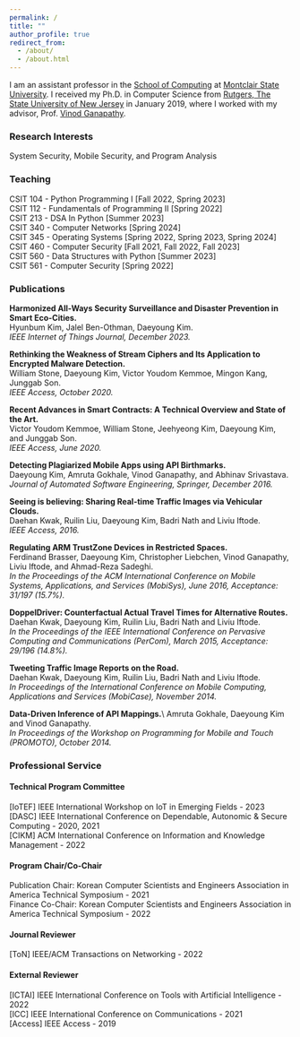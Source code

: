 ```yaml
---
permalink: /
title: ""
author_profile: true
redirect_from: 
  - /about/
  - /about.html
---
```


I am an assistant professor in the [School of Computing](https://www.montclair.edu/school-of-computing/) at [Montclair State University](https://www.montclair.edu/). I received my Ph.D. in Computer Science from [Rutgers, The State University of New Jersey](https://www.rutgers.edu/) in January 2019, where I worked with my advisor, Prof. [Vinod Ganapathy](https://www.csa.iisc.ac.in/~vg/).

### Research Interests
System Security, Mobile Security, and Program Analysis

### Teaching
CSIT 104 - Python Programming I [Fall 2022, Spring 2023] \
CSIT 112 - Fundamentals of Programming II [Spring 2022]\
CSIT 213 - DSA In Python [Summer 2023]\
CSIT 340 - Computer Networks [Spring 2024]\
CSIT 345 - Operating Systems [Spring 2022, Spring 2023, Spring 2024]\
CSIT 460 - Computer Security [Fall 2021, Fall 2022, Fall 2023]\
CSIT 560 - Data Structures with Python [Summer 2023]\
CSIT 561 - Computer Security [Spring 2022]

### Publications
**Harmonized All-Ways Security Surveillance and Disaster Prevention in Smart Eco-Cities.**\
Hyunbum Kim, Jalel Ben-Othman, Daeyoung Kim. \
*IEEE Internet of Things Journal, December 2023.*

**Rethinking the Weakness of Stream Ciphers and Its Application to Encrypted Malware Detection.**\
William Stone, Daeyoung Kim, Victor Youdom Kemmoe, Mingon Kang, Junggab Son. \
*IEEE Access, October 2020.*

**Recent Advances in Smart Contracts: A Technical Overview and State of the Art.**\
Victor Youdom Kemmoe, William Stone, Jeehyeong Kim, Daeyoung Kim, and Junggab Son.\
*IEEE Access, June 2020.*

**Detecting Plagiarized Mobile Apps using API Birthmarks.**\
Daeyoung Kim, Amruta Gokhale, Vinod Ganapathy, and Abhinav Srivastava.\
*Journal of Automated Software Engineering, Springer, December 2016.*

**Seeing is believing: Sharing Real-time Traffic Images via Vehicular Clouds.**\
Daehan Kwak, Ruilin Liu, Daeyoung Kim, Badri Nath and Liviu Iftode.\
*IEEE Access, 2016.*

**Regulating ARM TrustZone Devices in Restricted Spaces.**\
Ferdinand Brasser, Daeyoung Kim, Christopher Liebchen, Vinod Ganapathy, Liviu Iftode, and Ahmad-Reza Sadeghi.\
*In the Proceedings of the ACM International Conference on Mobile Systems, Applications, and Services (MobiSys), June 2016, Acceptance: 31/197 (15.7%).*

**DoppelDriver: Counterfactual Actual Travel Times for Alternative Routes.**\
Daehan Kwak, Daeyoung Kim, Ruilin Liu, Badri Nath and Liviu Iftode.\
*In the Proceedings of the IEEE International Conference on Pervasive Computing and Communications (PerCom), March 2015, Acceptance: 29/196 (14.8%).*

**Tweeting Traffic Image Reports on the Road.**\
Daehan Kwak, Daeyoung Kim, Ruilin Liu, Badri Nath and Liviu Iftode.\
*In Proceedings of the International Conference on Mobile Computing, Applications and Services (MobiCase), November 2014.*

**Data-Driven Inference of API Mappings.**\ 
Amruta Gokhale, Daeyoung Kim and Vinod Ganapathy.\
*In Proceedings of the Workshop on Programming for Mobile and Touch (PROMOTO), October 2014.*

### Professional Service
#### Technical Program Committee
[IoTEF] IEEE International Workshop on IoT in Emerging Fields - 2023\
[DASC] IEEE International Conference on Dependable, Autonomic & Secure Computing - 2020, 2021\
[CIKM] ACM International Conference on Information and Knowledge Management - 2022

#### Program Chair/Co-Chair

Publication Chair: Korean Computer Scientists and Engineers Association in America Technical Symposium - 2021\
Finance Co-Chair: Korean Computer Scientists and Engineers Association in America Technical Symposium - 2022

#### Journal Reviewer
[ToN] IEEE/ACM Transactions on Networking - 2022

#### External Reviewer
[ICTAI] IEEE International Conference on Tools with Artificial Intelligence - 2022\
[ICC] IEEE International Conference on Communications - 2021\
[Access] IEEE Access - 2019

<!-- 
### Current Students
Recent Research Areas & Interests
News
Selected Publications

Technical Program Committee
Program Chair/Co-Chair

External Reviewer
External Collaborators

-->